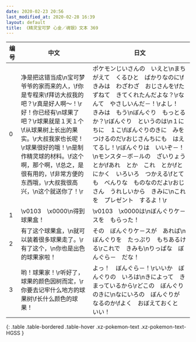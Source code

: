 ```yaml
---
date: 2020-02-23 20:56
last_modified_at: 2020-02-28 16:39
layout: default
title: 《精灵宝可梦 心金／魂银》文本 369
---
```

| 编号 | 中文 | 日文 |
| ---- | ---- | ---- |
| 0 | 净是把这错当成\n宝可梦爷爷的家而来的人，\f你是专程来\f拜访大叔我的吧？\r真是好人啊～！\r好！你已经有\n球果了吧？\r球果就是１天１个\f从球果树上长出的果实。\r大叔我家也长呢！\r球果很好的哦！\n是制作精灵球的材料。\f这个啊，那个啊，\f总之，是很有用的，\f非常方便的东西哦，\r大叔我很高兴，\n这个就送你了！\r | ポケモンじいさんの　いえと\nまちがえて　くるひと　ばかりなのに\fきみは　わざわざ　おじさんを\fたずねて　きてくれたんだよな？\rなんて　やさしいんだ－！\rよし！　きみは　もう\nぼんぐり　もっとるか？\rぼんぐり　というのは\n１にちに　１こ\fぼんぐりのきに　みを　つけるのだ\rおじさんちにも　はえてるし！\rぼんぐりは　いいぞ－！\nモンスタ－ボ－ルの　ざいりょうとか\fあれ　とか　これ　とか\fとにかく　いろいろ　つかえる\fとても　べんりな　ものなのだよ\rおじさん　うれしいから　きみに\nこれを　プレゼント　するよ！\r |
| 1 | \v0103　\x0000\n得到球果盒！ | \v0103　\x0000は\nぼんぐりケ－スを　もらった！ |
| 2 | 有了这个球果盒，\n就可以装着很多球果走了。\r有了这个，\n你也是出色的球果家啦！ | その　ぼんぐりケ－スが　あれば\nぼんぐりを　たっぷり　もちあるける\rこれで　きみも\nりっぱな　ぼんぐら－　だな！ |
| 3 | 哟！球果家！\r听好了，球果的颜色因树而定，\r你要去记牢什么地方的球果树\f长什么颜色的球果！ | よっ！　ぼんぐら－！\rいいか　ぼんぐりの　いろは\nきによって　きまっているから\rどこの　ぼんぐりのきに\nなにいろの　ぼんぐりが　なるのか\fよく　おぼえておくと　いい！ |
{: .table .table-bordered .table-hover .xz-pokemon-text .xz-pokemon-text-HGSS }